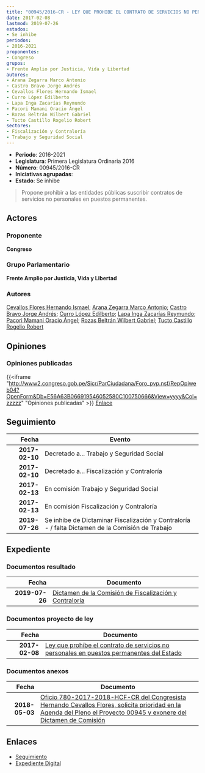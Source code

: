 ```yaml
---
title: "00945/2016-CR - LEY QUE PROHIBE EL CONTRATO DE SERVICIOS NO PERSONALAES EN PUESTOS PERMANENTES DEL ESTADO"
date: 2017-02-08
lastmod: 2019-07-26
estados:
- Se inhibe
periodos:
- 2016-2021
proponentes:
- Congreso
grupos:
- Frente Amplio por Justicia, Vida y Libertad
autores:
- Arana Zegarra Marco Antonio
- Castro Bravo Jorge Andrés
- Cevallos Flores Hernando Ismael
- Curro López Edilberto
- Lapa Inga Zacarías Reymundo
- Pacori Mamani Oracio Ángel
- Rozas Beltrán Wilbert Gabriel
- Tucto Castillo Rogelio Robert
sectores:
- Fiscalización y Contraloría
- Trabajo y Seguridad Social
---
```

- **Periodo**: 2016-2021
- **Legislatura**: Primera Legislatura Ordinaria 2016
- **Número**: 00945/2016-CR
- **Iniciativas agrupadas**: 
- **Estado**: Se inhibe

> Propone prohibir a las entidades públicas suscribir contratos de servicios no personales en puestos permanentes.


## Actores

### Proponente

**Congreso**

### Grupo Parlamentario

**Frente Amplio por Justicia, Vida y Libertad**

### Autores

[Cevallos Flores Hernando Ismael](mailto:mailto:hcevallos@congreso.gob.pe); [Arana Zegarra Marco Antonio](mailto:mailto:marana@congreso.gob.pe); [Castro Bravo Jorge Andrés](mailto:mailto:jacastro@congreso.gob.pe); [Curro López Edilberto](mailto:mailto:ecurro@congreso.gob.pe); [Lapa Inga Zacarías Reymundo](mailto:mailto:zlapa@congreso.gob.pe); [Pacori Mamani Oracio Ángel](mailto:mailto:opacori@congreso.gob.pe); [Rozas Beltrán Wilbert Gabriel](mailto:mailto:wrozas@congreso.gob.pe); [Tucto Castillo Rogelio Robert](mailto:mailto:rtucto@congreso.gob.pe)

## Opiniones

### Opiniones publicadas

{{<iframe "http://www2.congreso.gob.pe/Sicr/ParCiudadana/Foro_pvp.nsf/RepOpiweb04?OpenForm&Db=E56A63B066919546052580C100750666&View=yyyy&Col=zzzzz" "Opiniones publicadas" >}}
[Enlace](http://www2.congreso.gob.pe/Sicr/ParCiudadana/Foro_pvp.nsf/RepOpiweb04?OpenForm&Db=E56A63B066919546052580C100750666&View=yyyy&Col=zzzzz)


## Seguimiento

| Fecha | Evento |
|------:|--------|
| **2017-02-10** | Decretado a... Trabajo y Seguridad Social |
| **2017-02-10** | Decretado a... Fiscalización y Contraloría |
| **2017-02-13** | En comisión Trabajo y Seguridad Social |
| **2017-02-13** | En comisión Fiscalización y Contraloría |
| **2019-07-26** | Se inhibe de Dictaminar Fiscalización y Contraloría - / falta Dictamen de la Comisión de Trabajo |

## Expediente

### Documentos resultado

| Fecha | Documento |
|------:|-----------|
| **2019-07-26** | [Dictamen de la Comisión de Fiscalización y Contraloría](http://www.leyes.congreso.gob.pe/Documentos/2016_2021/ADLP/Normas_Legales/30548-LEY.pdf) |

### Documentos proyecto de ley

| Fecha | Documento |
|------:|-----------|
| **2017-02-08** | [Ley que prohíbe el contrato de servicios no personales en puestos permanentes del Estado](http://www.leyes.congreso.gob.pe/Documentos/2016_2021/Proyectos_de_Ley_y_de_Resoluciones_Legislativas/PL0094520170208.pdf) |

### Documentos anexos

| Fecha | Documento |
|------:|-----------|
| **2018-05-03** | [Oficio 780-2017-2018-HCF-CR del Congresista Hernando Cevallos Flores, solicita prioridad en la Agenda del Pleno el Proyecto 00945 y exonere del Dictamen de Comisión](http://www.leyes.congreso.gob.pe/Documentos/2016_2021/Oficios/Congresistas/OFICIO-780-2017-2018-HCF-CR.pdf) |

## Enlaces

- [Seguimiento](http://www2.congreso.gob.pe/Sicr/TraDocEstProc/CLProLey2016.nsf/f7fff46988ca05b1052578e100829cc7/b687fd984bed1866052580c1007993cc?OpenDocument)
- [Expediente Digital](http://www2.congreso.gob.pe/Sicr/TraDocEstProc/Expvirt_2011.nsf/visbusqptramdoc1621/00945?opendocument)

